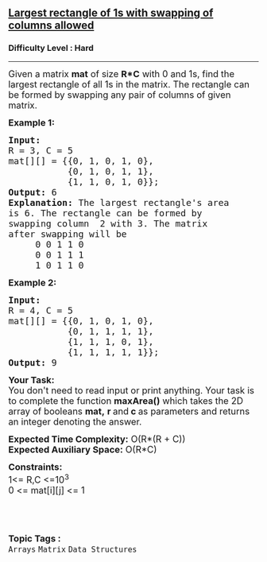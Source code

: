 <h2><a href="https://practice.geeksforgeeks.org/problems/find-the-largest-rectangle-of-1s-with-swapping-of-columns-allowed0243/1?page=1&difficulty[]=2&sortBy=difficulty">Largest rectangle of 1s with swapping of columns allowed</a></h2><h3>Difficulty Level : Hard</h3><hr><div class="problems_problem_content__Xm_eO"><p><span style="font-size:18px">Given a matrix <strong>mat</strong>&nbsp;of size <strong>R*C</strong> with 0 and 1s, find the largest rectangle of all 1s in the matrix. The rectangle can be formed by swapping any pair of columns of given matrix.</span></p>

<p><span style="font-size:18px"><strong>Example 1:</strong></span></p>

<pre><span style="font-size:18px"><strong>Input:</strong> 
R = 3, C = 5
mat[][] = {{0, 1, 0, 1, 0},
           {0, 1, 0, 1, 1},
           {1, 1, 0, 1, 0}};
<strong>Output:</strong> 6
<strong>Explanation: </strong>The largest rectangle's area
is 6. The rectangle can be formed by
swapping column  2 with 3. The matrix
after swapping will be
     0 0 1 1 0
     0 0 1 1 1
     1 0 1 1 0
</span></pre>

<p><span style="font-size:18px"><strong>Example 2:</strong></span></p>

<pre><span style="font-size:18px"><strong>Input:
</strong>R = 4, C = 5
mat[][] = {{0, 1, 0, 1, 0},
           {0, 1, 1, 1, 1},
           {1, 1, 1, 0, 1},
           {1, 1, 1, 1, 1}};
<strong>Output:</strong> 9
</span></pre>

<p><span style="font-size:18px"><strong>Your Task:</strong><br>
You don't need to read input or print anything. Your task is to complete the function&nbsp;<strong>maxArea()</strong>&nbsp;which takes the 2D array of&nbsp;booleans&nbsp;<strong>mat,</strong>&nbsp;<strong>r&nbsp;</strong>and<strong>&nbsp;c</strong><strong>&nbsp;</strong>as parameters and returns an integer denoting the answer.</span></p>

<p><span style="font-size:18px"><strong>Expected Time Complexity:</strong>&nbsp;O(R*(R + C))<br>
<strong>Expected Auxiliary Space:</strong>&nbsp;O(R*C)</span></p>

<p><span style="font-size:18px"><strong>Constraints:</strong><br>
1&lt;= R,C &lt;=10<sup>3</sup><br>
0 &lt;= mat[i][j] &lt;= 1</span></p>

<p>&nbsp;</p>
</div><br><p><span style=font-size:18px><strong>Topic Tags : </strong><br><code>Arrays</code>&nbsp;<code>Matrix</code>&nbsp;<code>Data Structures</code>&nbsp;
